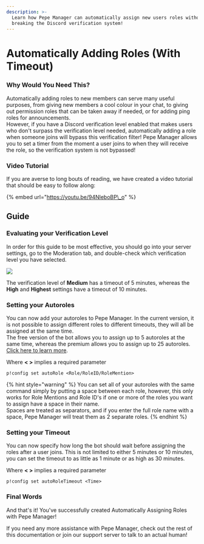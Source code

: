 ```yaml
---
description: >-
  Learn how Pepe Manager can automatically assign new users roles without
  breaking the Discord verification system!
---
```


# Automatically Adding Roles \(With Timeout\)

### Why Would You Need This?

Automatically adding roles to new members can serve many useful purposes, from giving new members a cool colour in your chat, to giving out permission roles that can be taken away if needed, or for adding ping roles for announcements.  
However, if you have a Discord verification level enabled that makes users who don't surpass the verification level needed, automatically adding a role when someone joins will bypass this verification filter! Pepe Manager allows you to set a timer from the moment a user joins to when they will receive the role, so the verification system is not bypassed!

### Video Tutorial

If you are averse to long bouts of reading, we have created a video tutorial that should be easy to follow along:

{% embed url="https://youtu.be/94NleboBP\_o" %}

## Guide

### Evaluating your Verification Level

In order for this guide to be most effective, you should go into your server settings, go to the Moderation tab, and double-check which verification level you have selected.

![](https://i.imgur.com/dZ9o0ae.png)

The verification level of **Medium** has a timeout of 5 minutes, whereas the **High** and **Highest** settings have a timeout of 10 minutes.

### Setting your Autoroles

You can now add your autoroles to Pepe Manager. In the current version, it is not possible to assign different roles to different timeouts, they will all be assigned at the same time.  
The free version of the bot allows you to assign up to 5 autoroles at the same time, whereas the premium allows you to assign up to 25 autoroles. [Click here to learn more](../information/patreon-perks.md).

Where **&lt; &gt;** implies a required parameter

```text
p!config set autoRole <Role/RoleID/RoleMention>
```

{% hint style="warning" %}
You can set all of your autoroles with the same command simply by putting a space between each role, however, this only works for Role Mentions and Role ID's if one or more of the roles you want to assign have a space in their name.  
Spaces are treated as separators, and if you enter the full role name with a space, Pepe Manager will treat them as 2 separate roles.
{% endhint %}

### Setting your Timeout

You can now specify how long the bot should wait before assigning the roles after a user joins. This is not limited to either 5 minutes or 10 minutes, you can set the timeout to as little as 1 minute or as high as 30 minutes.

Where **&lt; &gt;** implies a required parameter

```text
p!config set autoRoleTimeout <Time>
```

### Final Words

And that's it! You've successfully created Automatically Assigning Roles with Pepe Manager!

If you need any more assistance with Pepe Manager, check out the rest of this documentation or join our support server to talk to an actual human!

